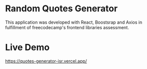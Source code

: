 # Random Quotes Generator

This application was developed with React, Boostsrap and Axios in fulfillment of freecodecamp's frontend libraries assessment.

# Live Demo
https://quotes-generator-isr.vercel.app/
